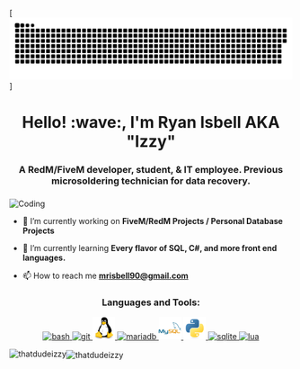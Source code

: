 [![MasterHead](https://raw.githubusercontent.com/CompetitiveLin/Snake-in-Contribution-Grid/output/github-contribution-grid-snake.svg)]
<h1 align="center">Hello! :wave:, I'm Ryan Isbell AKA "Izzy"</h1>
<h3 align="center">A RedM/FiveM developer, student, & IT employee. Previous microsoldering technician for data recovery.</h3>
<img align="middle" alt="Coding" width="400" src="https://miro.medium.com/v2/resize:fit:679/0*OoVtG_9aKC3I7j9c.gif">

- 🔭 I’m currently working on **FiveM/RedM Projects / Personal Database Projects**

- 🌱 I’m currently learning **Every flavor of SQL, C#, and more front end languages.**

- 📫 How to reach me **mrisbell90@gmail.com**
















<h3 align="middle">Languages and Tools:</h3>
<p align="middle"> <a href="https://www.gnu.org/software/bash/" target="_blank" rel="noreferrer"> <img src="https://www.vectorlogo.zone/logos/gnu_bash/gnu_bash-icon.svg" alt="bash" width="40" height="40"/> </a> <a href="https://git-scm.com/" target="_blank" rel="noreferrer"> <img src="https://www.vectorlogo.zone/logos/git-scm/git-scm-icon.svg" alt="git" width="40" height="40"/> </a> <a href="https://www.linux.org/" target="_blank" rel="noreferrer"> <img src="https://raw.githubusercontent.com/devicons/devicon/master/icons/linux/linux-original.svg" alt="linux" width="40" height="40"/> </a> <a href="https://mariadb.org/" target="_blank" rel="noreferrer"> <img src="https://www.vectorlogo.zone/logos/mariadb/mariadb-icon.svg" alt="mariadb" width="40" height="40"/> </a> <a href="https://www.mysql.com/" target="_blank" rel="noreferrer"> <img src="https://raw.githubusercontent.com/devicons/devicon/master/icons/mysql/mysql-original-wordmark.svg" alt="mysql" width="40" height="40"/> </a> <a href="https://www.python.org" target="_blank" rel="noreferrer"> <img src="https://raw.githubusercontent.com/devicons/devicon/master/icons/python/python-original.svg" alt="python" width="40" height="40"/> </a> <a href="https://www.sqlite.org/" target="_blank" rel="noreferrer"> <img src="https://www.vectorlogo.zone/logos/sqlite/sqlite-icon.svg" alt="sqlite" width="40" height="40"/> </a> <a href="https://www.lua.org/" target="_blank" rel="noreferrer"> <img src="https://upload.wikimedia.org/wikipedia/commons/c/cf/Lua-Logo.svg" alt="lua" width="40" height="40"/> </a> </p>

<p><img align="left" src="https://github-readme-stats.vercel.app/api/top-langs?username=thatdudeizzy&show_icons=true&locale=en&layout=compact" alt="thatdudeizzy" /></p>


<p><img align="center" src="https://github-readme-streak-stats.herokuapp.com/?user=thatdudeizzy&" alt="thatdudeizzy" /></p>
